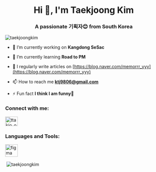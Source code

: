 <h1 align="center">Hi 👋, I'm Taekjoong Kim</h1>
<h3 align="center">A passionate 기획자😊 from South Korea</h3>

<p align="left"> <img src="https://komarev.com/ghpvc/?username=taekjoongkim&label=Profile%20views&color=0e75b6&style=flat" alt="taekjoongkim" /> </p>

- 🔭 I’m currently working on **Kangdong SeSac**

- 🌱 I’m currently learning **Road to PM**

- 📝 I regularly write articles on [https://blog.naver.com/memorrr_yyy](https://blog.naver.com/memorrr_yyy)

- 📫 How to reach me **ktj9806@gmail.com**

- ⚡ Fun fact **I think I am funny🤣**

<h3 align="left">Connect with me:</h3>
<p align="left">
<a href="https://instagram.com/ttakjo_ong" target="blank"><img align="center" src="https://raw.githubusercontent.com/rahuldkjain/github-profile-readme-generator/master/src/images/icons/Social/instagram.svg" alt="ttakjo_ong" height="30" width="40" /></a>
</p>

<h3 align="left">Languages and Tools:</h3>
<p align="left"> <a href="https://www.figma.com/" target="_blank" rel="noreferrer"> <img src="https://www.vectorlogo.zone/logos/figma/figma-icon.svg" alt="figma" width="40" height="40"/> </a> </p>

<p>&nbsp;<img align="center" src="https://github-readme-stats.vercel.app/api?username=taekjoongkim&show_icons=true&locale=en" alt="taekjoongkim" /></p>
